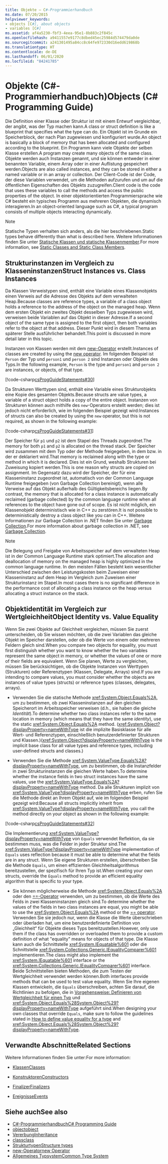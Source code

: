 ```yaml
---
title: Objekte – C#-Programmierhandbuch
ms.date: 07/20/2015
helpviewer_keywords:
- objects [C#], about objects
- variables [C#]
ms.assetid: af4a5230-fbf3-4eea-95e1-8b883c2f845c
ms.openlocfilehash: a9411557e9177c8dbed45ec25984d574479da0de
ms.sourcegitcommit: a241301495a84cc8c64fe972330d16edd619868b
ms.translationtype: HT
ms.contentlocale: de-DE
ms.lasthandoff: 06/01/2020
ms.locfileid: "84241785"
---
```

# <a name="objects-c-programming-guide"></a><span data-ttu-id="3b4d1-102">Objekte (C#-Programmierhandbuch)</span><span class="sxs-lookup"><span data-stu-id="3b4d1-102">Objects (C# Programming Guide)</span></span>
<span data-ttu-id="3b4d1-103">Die Definition einer Klasse oder Struktur ist mit einem Entwurf vergleichbar, der angibt, was der Typ machen kann.</span><span class="sxs-lookup"><span data-stu-id="3b4d1-103">A class or struct definition is like a blueprint that specifies what the type can do.</span></span> <span data-ttu-id="3b4d1-104">Ein Objekt ist im Grunde ein Speicherblock, der nach Plan zugewiesen und konfiguriert wurde.</span><span class="sxs-lookup"><span data-stu-id="3b4d1-104">An object is basically a block of memory that has been allocated and configured according to the blueprint.</span></span> <span data-ttu-id="3b4d1-105">Ein Programm kann viele Objekte der selben Klasse erstellen.</span><span class="sxs-lookup"><span data-stu-id="3b4d1-105">A program may create many objects of the same class.</span></span> <span data-ttu-id="3b4d1-106">Objekte werden auch Instanzen genannt, und sie können entweder in einer benannten Variable, einem Array oder in einer Auflistung gespeichert werden.</span><span class="sxs-lookup"><span data-stu-id="3b4d1-106">Objects are also called instances, and they can be stored in either a named variable or in an array or collection.</span></span> <span data-ttu-id="3b4d1-107">Der Client-Code ist der Code, der diese Variablen verwendet, um die Methoden aufzurufen und um auf die öffentlichen Eigenschaften des Objekts zuzugreifen.</span><span class="sxs-lookup"><span data-stu-id="3b4d1-107">Client code is the code that uses these variables to call the methods and access the public properties of the object.</span></span> <span data-ttu-id="3b4d1-108">In einer objektorientierten Programmiersprache wie C# besteht ein typisches Programm aus mehreren Objekten, die dynamisch interagieren.</span><span class="sxs-lookup"><span data-stu-id="3b4d1-108">In an object-oriented language such as C#, a typical program consists of multiple objects interacting dynamically.</span></span>  
  
> [!NOTE]
> <span data-ttu-id="3b4d1-109">Statische Typen verhalten sich anders, als die hier beschriebenen.</span><span class="sxs-lookup"><span data-stu-id="3b4d1-109">Static types behave differently than what is described here.</span></span> <span data-ttu-id="3b4d1-110">Weitere Informationen finden Sie unter [Statische Klassen und statische Klassenmember](./static-classes-and-static-class-members.md).</span><span class="sxs-lookup"><span data-stu-id="3b4d1-110">For more information, see [Static Classes and Static Class Members](./static-classes-and-static-class-members.md).</span></span>
  
## <a name="struct-instances-vs-class-instances"></a><span data-ttu-id="3b4d1-111">Strukturinstanzen im Vergleich zu Klasseninstanzen</span><span class="sxs-lookup"><span data-stu-id="3b4d1-111">Struct Instances vs. Class Instances</span></span>  
 <span data-ttu-id="3b4d1-112">Da Klassen Verweistypen sind, enthält eine Variable eines Klassenobjekts einen Verweis auf die Adresse des Objekts auf dem verwalteten Heap.</span><span class="sxs-lookup"><span data-stu-id="3b4d1-112">Because classes are reference types, a variable of a class object holds a reference to the address of the object on the managed heap.</span></span> <span data-ttu-id="3b4d1-113">Wenn dem ersten Objekt ein zweites Objekt desselben Typs zugewiesen wird, verweisen beide Variablen auf das Objekt in dieser Adresse.</span><span class="sxs-lookup"><span data-stu-id="3b4d1-113">If a second object of the same type is assigned to the first object, then both variables refer to the object at that address.</span></span> <span data-ttu-id="3b4d1-114">Dieser Punkt wird in diesem Thema an späterer Stelle ausführlicher behandelt.</span><span class="sxs-lookup"><span data-stu-id="3b4d1-114">This point is discussed in more detail later in this topic.</span></span>  
  
 <span data-ttu-id="3b4d1-115">Instanzen von Klassen werden mit dem [new-Operator](../../language-reference/operators/new-operator.md) erstellt.</span><span class="sxs-lookup"><span data-stu-id="3b4d1-115">Instances of classes are created by using the [new operator](../../language-reference/operators/new-operator.md).</span></span> <span data-ttu-id="3b4d1-116">Im folgenden Beispiel ist `Person` der Typ und `person1` und `person 2` sind Instanzen oder Objekte des Typs.</span><span class="sxs-lookup"><span data-stu-id="3b4d1-116">In the following example, `Person` is the type and `person1` and `person 2` are instances, or objects, of that type.</span></span>  
  
 [!code-csharp[csProgGuideStatements#30](~/samples/snippets/csharp/VS_Snippets_VBCSharp/csProgGuideStatements/CS/Statements.cs#30)]  
  
 <span data-ttu-id="3b4d1-117">Da Strukturen Werttypen sind, enthält eine Variable eines Strukturobjekts eine Kopie des gesamten Objekts.</span><span class="sxs-lookup"><span data-stu-id="3b4d1-117">Because structs are value types, a variable of a struct object holds a copy of the entire object.</span></span> <span data-ttu-id="3b4d1-118">Instanzen von Strukturen können auch mithilfe des `new`-Operators erstellt werden; dies ist jedoch nicht erforderlich, wie im folgenden Beispiel gezeigt wird:</span><span class="sxs-lookup"><span data-stu-id="3b4d1-118">Instances of structs can also be created by using the `new` operator, but this is not required, as shown in the following example:</span></span>  
  
 [!code-csharp[csProgGuideStatements#31](~/samples/snippets/csharp/VS_Snippets_VBCSharp/csProgGuideStatements/CS/Statements.cs#31)]  
  
 <span data-ttu-id="3b4d1-119">Der Speicher für `p1` und `p2` ist dem Stapel des Threads zugeordnet.</span><span class="sxs-lookup"><span data-stu-id="3b4d1-119">The memory for both `p1` and `p2` is allocated on the thread stack.</span></span> <span data-ttu-id="3b4d1-120">Der Speicher wird zusammen mit dem Typ oder der Methode freigegeben, in dem bzw. in der er deklariert wird.</span><span class="sxs-lookup"><span data-stu-id="3b4d1-120">That memory is reclaimed along with the type or method in which it is declared.</span></span> <span data-ttu-id="3b4d1-121">Dies ist ein Grund, weshalb Strukturen bei Zuweisung kopiert werden.</span><span class="sxs-lookup"><span data-stu-id="3b4d1-121">This is one reason why structs are copied on assignment.</span></span> <span data-ttu-id="3b4d1-122">Im Gegensatz dazu wird der Speicher, der für eine Klasseninstanz zugeordnet ist, automatisch von der Common Language Runtime freigegeben (von Garbage Collection bereinigt), wenn alle Verweise auf das Objekt außerhalb des Gültigkeitsbereichs liegen.</span><span class="sxs-lookup"><span data-stu-id="3b4d1-122">By contrast, the memory that is allocated for a class instance is automatically reclaimed (garbage collected) by the common language runtime when all references to the object have gone out of scope.</span></span> <span data-ttu-id="3b4d1-123">Es ist nicht möglich, ein Klassenobjekt deterministisch wie in C++ zu zerstören.</span><span class="sxs-lookup"><span data-stu-id="3b4d1-123">It is not possible to deterministically destroy a class object like you can in C++.</span></span> <span data-ttu-id="3b4d1-124">Weitere Informationen zur Garbage Collection in .NET finden Sie unter [Garbage Collection](../../../standard/garbage-collection/index.md).</span><span class="sxs-lookup"><span data-stu-id="3b4d1-124">For more information about garbage collection in .NET, see [Garbage Collection](../../../standard/garbage-collection/index.md).</span></span>  
  
> [!NOTE]
> <span data-ttu-id="3b4d1-125">Die Belegung und Freigabe von Arbeitsspeicher auf dem verwalteten Heap ist in der Common Language Runtime stark optimiert.</span><span class="sxs-lookup"><span data-stu-id="3b4d1-125">The allocation and deallocation of memory on the managed heap is highly optimized in the common language runtime.</span></span> <span data-ttu-id="3b4d1-126">In den meisten Fällen besteht kein wesentlicher Unterschied zwischen den Leistungskosten beim Zuweisen einer Klasseninstanz auf dem Heap im Vergleich zum Zuweisen einer Strukturinstanz im Stapel.</span><span class="sxs-lookup"><span data-stu-id="3b4d1-126">In most cases there is no significant difference in the performance cost of allocating a class instance on the heap versus allocating a struct instance on the stack.</span></span>
  
## <a name="object-identity-vs-value-equality"></a><span data-ttu-id="3b4d1-127">Objektidentität im Vergleich zur Wertgleichheit</span><span class="sxs-lookup"><span data-stu-id="3b4d1-127">Object Identity vs. Value Equality</span></span>  
 <span data-ttu-id="3b4d1-128">Wenn Sie zwei Objekte auf Gleichheit vergleichen, müssen Sie zuerst unterscheiden, ob Sie wissen möchten, ob die zwei Variablen das gleiche Objekt im Speicher darstellen, oder ob die Werte von einem oder mehreren Feldern gleich sind.</span><span class="sxs-lookup"><span data-stu-id="3b4d1-128">When you compare two objects for equality, you must first distinguish whether you want to know whether the two variables represent the same object in memory, or whether the values of one or more of their fields are equivalent.</span></span> <span data-ttu-id="3b4d1-129">Wenn Sie planen, Werte zu vergleichen, müssen Sie berücksichtigen, ob die Objekte Instanzen von Werttypen (Strukturen) oder Referenztypen (Klassen, Delegate, Arrays) sind.</span><span class="sxs-lookup"><span data-stu-id="3b4d1-129">If you are intending to compare values, you must consider whether the objects are instances of value types (structs) or reference types (classes, delegates, arrays).</span></span>  
  
- <span data-ttu-id="3b4d1-130">Verwenden Sie die statische Methode <xref:System.Object.Equals%2A>, um zu bestimmen, ob zwei Klasseninstanzen auf den gleichen Speicherort im Arbeitsspeicher verweisen (d.h., sie haben die gleiche *Identität*).</span><span class="sxs-lookup"><span data-stu-id="3b4d1-130">To determine whether two class instances refer to the same location in memory (which means that they have the same *identity*), use the static <xref:System.Object.Equals%2A> method.</span></span> <span data-ttu-id="3b4d1-131">(<xref:System.Object?displayProperty=nameWithType> ist die implizite Basisklasse für alle Wert- und Referenztypen, einschließlich benutzerdefinierter Strukturen und Klassen.)</span><span class="sxs-lookup"><span data-stu-id="3b4d1-131">(<xref:System.Object?displayProperty=nameWithType> is the implicit base class for all value types and reference types, including user-defined structs and classes.)</span></span>  
  
- <span data-ttu-id="3b4d1-132">Verwenden Sie die Methode <xref:System.ValueType.Equals%2A?displayProperty=nameWithType>, um zu bestimmen, ob die Instanzfelder in zwei Strukturinstanzen die gleichen Werte haben.</span><span class="sxs-lookup"><span data-stu-id="3b4d1-132">To determine whether the instance fields in two struct instances have the same values, use the <xref:System.ValueType.Equals%2A?displayProperty=nameWithType> method.</span></span> <span data-ttu-id="3b4d1-133">Da alle Strukturen implizit von <xref:System.ValueType?displayProperty=nameWithType> erben, rufen Sie die Methode direkt an Ihrem Objekt auf, wie im folgenden Beispiel gezeigt wird:</span><span class="sxs-lookup"><span data-stu-id="3b4d1-133">Because all structs implicitly inherit from <xref:System.ValueType?displayProperty=nameWithType>, you call the method directly on your object as shown in the following example:</span></span>  
  
 [!code-csharp[csProgGuideStatements#32](~/samples/snippets/csharp/VS_Snippets_VBCSharp/csProgGuideStatements/CS/Statements.cs#32)]  
  
 <span data-ttu-id="3b4d1-134">Die Implementierung <xref:System.ValueType?displayProperty=nameWithType> von `Equals` verwendet Reflektion, da sie bestimmen muss, was die Felder in jeder Struktur sind.</span><span class="sxs-lookup"><span data-stu-id="3b4d1-134">The <xref:System.ValueType?displayProperty=nameWithType> implementation of `Equals` uses reflection because it must be able to determine what the fields are in any struct.</span></span> <span data-ttu-id="3b4d1-135">Wenn Sie eigene Strukturen erstellen, überschreiben Sie die Methode `Equals`, um einen effizienten Gleichheitsalgorithmus bereitzustellen, der spezifisch für Ihren Typ ist.</span><span class="sxs-lookup"><span data-stu-id="3b4d1-135">When creating your own structs, override the `Equals` method to provide an efficient equality algorithm that is specific to your type.</span></span>  
  
- <span data-ttu-id="3b4d1-136">Sie können möglicherweise die Methode <xref:System.Object.Equals%2A> oder den [==-Operator](../../language-reference/operators/equality-operators.md#equality-operator-) verwenden, um zu bestimmen, ob die Werte des Felds in zwei Klasseninstanzen gleich sind.</span><span class="sxs-lookup"><span data-stu-id="3b4d1-136">To determine whether the values of the fields in two class instances are equal, you might be able to use the <xref:System.Object.Equals%2A> method or the [== operator](../../language-reference/operators/equality-operators.md#equality-operator-).</span></span> <span data-ttu-id="3b4d1-137">Verwenden Sie sie jedoch nur, wenn die Klasse die Werte überschrieben oder überladen hat, um eine benutzerdefinierte Definition von „Gleichheit“ für Objekte dieses Typs bereitzustellen.</span><span class="sxs-lookup"><span data-stu-id="3b4d1-137">However, only use them if the class has overridden or overloaded them to provide a custom definition of what "equality" means for objects of that type.</span></span> <span data-ttu-id="3b4d1-138">Die Klasse kann auch die Schnittstelle <xref:System.IEquatable%601> oder die Schnittstelle <xref:System.Collections.Generic.IEqualityComparer%601> implementieren.</span><span class="sxs-lookup"><span data-stu-id="3b4d1-138">The class might also implement the <xref:System.IEquatable%601> interface or the <xref:System.Collections.Generic.IEqualityComparer%601> interface.</span></span> <span data-ttu-id="3b4d1-139">Beide Schnittstellen bieten Methoden, die zum Testen der Wertgleichheit verwendet werden können.</span><span class="sxs-lookup"><span data-stu-id="3b4d1-139">Both interfaces provide methods that can be used to test value equality.</span></span> <span data-ttu-id="3b4d1-140">Wenn Sie Ihre eigenen Klassen entwickeln, die `Equals` überschreiben, achten Sie darauf, die Richtlinien zu befolgen, die in [Vorgehensweise: Definieren von Wertgleichheit für einen Typ](../statements-expressions-operators/how-to-define-value-equality-for-a-type.md) und <xref:System.Object.Equals%28System.Object%29?displayProperty=nameWithType> aufgeführt sind.</span><span class="sxs-lookup"><span data-stu-id="3b4d1-140">When designing your own classes that override `Equals`, make sure to follow the guidelines stated in [How to define value equality for a type](../statements-expressions-operators/how-to-define-value-equality-for-a-type.md) and <xref:System.Object.Equals%28System.Object%29?displayProperty=nameWithType>.</span></span>
  
## <a name="related-sections"></a><span data-ttu-id="3b4d1-141">Verwandte Abschnitte</span><span class="sxs-lookup"><span data-stu-id="3b4d1-141">Related Sections</span></span>  
 <span data-ttu-id="3b4d1-142">Weitere Informationen finden Sie unter:</span><span class="sxs-lookup"><span data-stu-id="3b4d1-142">For more information:</span></span>  
  
- [<span data-ttu-id="3b4d1-143">Klassen</span><span class="sxs-lookup"><span data-stu-id="3b4d1-143">Classes</span></span>](./classes.md)  
  
- [<span data-ttu-id="3b4d1-144">Konstruktoren</span><span class="sxs-lookup"><span data-stu-id="3b4d1-144">Constructors</span></span>](./constructors.md)  
  
- [<span data-ttu-id="3b4d1-145">Finalizer</span><span class="sxs-lookup"><span data-stu-id="3b4d1-145">Finalizers</span></span>](./destructors.md)  
  
- [<span data-ttu-id="3b4d1-146">Ereignisse</span><span class="sxs-lookup"><span data-stu-id="3b4d1-146">Events</span></span>](../events/index.md)  
  
## <a name="see-also"></a><span data-ttu-id="3b4d1-147">Siehe auch</span><span class="sxs-lookup"><span data-stu-id="3b4d1-147">See also</span></span>

- [<span data-ttu-id="3b4d1-148">C#-Programmierhandbuch</span><span class="sxs-lookup"><span data-stu-id="3b4d1-148">C# Programming Guide</span></span>](../index.md)
- [<span data-ttu-id="3b4d1-149">object</span><span class="sxs-lookup"><span data-stu-id="3b4d1-149">object</span></span>](../../language-reference/builtin-types/reference-types.md)
- [<span data-ttu-id="3b4d1-150">Vererbung</span><span class="sxs-lookup"><span data-stu-id="3b4d1-150">Inheritance</span></span>](./inheritance.md)
- [<span data-ttu-id="3b4d1-151">class</span><span class="sxs-lookup"><span data-stu-id="3b4d1-151">class</span></span>](../../language-reference/keywords/class.md)
- [<span data-ttu-id="3b4d1-152">Strukturtypen</span><span class="sxs-lookup"><span data-stu-id="3b4d1-152">Structure types</span></span>](../../language-reference/builtin-types/struct.md)
- [<span data-ttu-id="3b4d1-153">new-Operator</span><span class="sxs-lookup"><span data-stu-id="3b4d1-153">new Operator</span></span>](../../language-reference/operators/new-operator.md)
- [<span data-ttu-id="3b4d1-154">Allgemeines Typsystem</span><span class="sxs-lookup"><span data-stu-id="3b4d1-154">Common Type System</span></span>](../../../standard/base-types/common-type-system.md)
